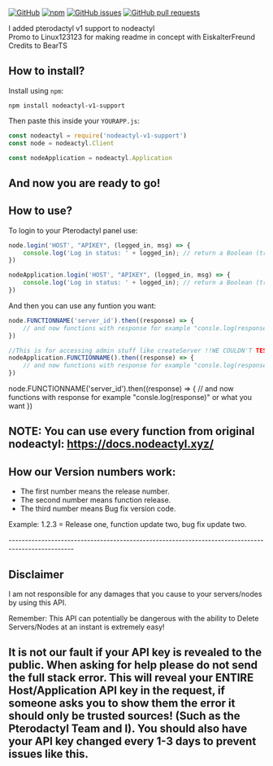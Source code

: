 [![GitHub](https://img.shields.io/github/license/EiskalterFreund/nodeactyl-v1-support)](https://github.com/EiskalterFreund/nodeactyl-v1-support/blob/main/LICENSE)
[![npm](https://img.shields.io/npm/v/nodeactyl-v1-support)](https://www.npmjs.com/package/nodeactyl-v1-support)
[![GitHub issues](https://img.shields.io/github/issues/EiskalterFreund/nodeactyl-v1-support)](https://github.com/EiskalterFreund/nodeactyl-v1-support/issues)
[![GitHub pull requests](https://img.shields.io/github/issues-pr/EiskalterFreund/nodeactyl-v1-support)](https://github.com/EiskalterFreund/nodeactyl-v1-support/pulls)

I added pterodactyl v1 support to nodeactyl <br/>
Promo to Linux123123 for making readme in concept with EiskalterFreund
Credits to BearTS

How to install?
----------------------------------------------------------------------------------------------------
Install using `npm`:
```
npm install nodeactyl-v1-support
```
Then paste this inside your `YOURAPP.js`:
```javascript
const nodeactyl = require('nodeactyl-v1-support')
const node = nodeactyl.Client

const nodeApplication = nodeactyl.Application
```

And now you are ready to go!
----------------------------------------------------------------------------------------------------

How to use?
----------------------------------------------------------------------------------------------------
To login to your Pterodactyl panel use:
```javascript
node.login('HOST', "APIKEY", (logged_in, msg) => {
	console.log('Log in status: ' + logged_in); // return a Boolean (true/false) if logged in.
})

nodeApplication.login('HOST', "APIKEY", (logged_in, msg) => {
	console.log('Log in status: ' + logged_in); // return a Boolean (true/false) if logged in.
})

```
And then you can use any funtion you want:
```javascript
node.FUNCTIONNAME('server_id').then((response) => {
	// and now functions with response for example "consle.log(response)" or what you want
})

//This is for accessing admin stuff like createServer !!WE COULDN'T TEST THE FUNCTIONS!!
nodeApplication.FUNCTIONNAME().then((response) => {
	// and now functions with response for example "consle.log(response)" or what you want
})
```

node.FUNCTIONNAME('server_id').then((response) => {
	// and now functions with response for example "consle.log(response)" or what you want
})

NOTE: You can use every function from original nodeactyl: https://docs.nodeactyl.xyz/
---------------------------------------------------------------------------------------------------

How our Version numbers work:
---------------------------------------------------------------------------------------------------
- The first number means the release number.
- The second number means function release.
- The third number means Bug fix version code.
<p>Example: 1.2.3 = Release one, function update two, bug fix update two.</p>
--------------------------------------------------------------------------------------------------

Disclaimer
--------------------------------------------------------------------------------------------------
I am not responsible for any damages that you cause to your servers/nodes by using this API.

Remember: This API can potentially be dangerous with the ability to Delete Servers/Nodes at an instant 
is extremely easy!

It is not our fault if your API key is revealed to the public. When asking for help please do not 
send the full stack error. This will reveal your ENTIRE Host/Application API key in the request, 
if someone asks you to show them the error it should only be trusted sources! (Such as the 
Pterodactyl Team and I). You should also have your API key changed every 1-3 days to 
prevent issues like this.
--------------------------------------------------------------------------------------------------
